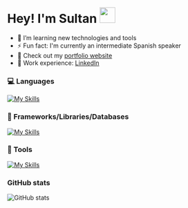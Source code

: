 # Hey! I'm Sultan <img src="https://user-images.githubusercontent.com/1303154/88677602-1635ba80-d120-11ea-84d8-d263ba5fc3c0.gif" width="36px" height="36px" />

* 🌱 I’m learning new technologies and tools
* ⚡ Fun fact: I'm currently an intermediate Spanish speaker
* 🚀 Check out my [portfolio website](https://sultanbadri.vercel.app/)
* 💼 Work experience: [LinkedIn](https://www.linkedin.com/in/sultanbadri/)

### 💻 Languages
[![My Skills](https://skillicons.dev/icons?i=ts,js,py,java,go,r,html,css)](https://skillicons.dev)

### 🧰 Frameworks/Libraries/Databases
[![My Skills](https://skillicons.dev/icons?i=react,nodejs,express,mongodb,nextjs,graphql,angular,vue,svelte,jest,redux,jquery,sass)](https://skillicons.dev)

### 🔧 Tools
[![My Skills](https://skillicons.dev/icons?i=git,webpack,docker)](https://skillicons.dev)

### GitHub stats
![GitHub stats](https://github-readme-stats.zohan.tech/api?username=SultanBadri&show_icons=true&theme=react&&hide_border=true)
